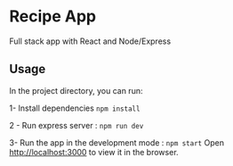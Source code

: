 # Recipe App

Full stack app with React and Node/Express

## Usage

In the project directory, you can run:

1- Install  dependencies `npm install`

2 - Run express server : `npm run dev`

3- Run the app in the development mode :  `npm start`
Open [http://localhost:3000](http://localhost:3000) to view it in the browser.

